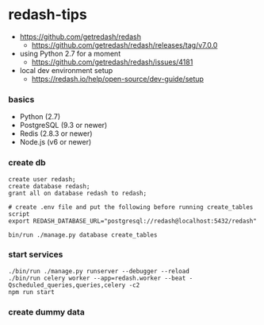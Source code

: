 # redash-tips

- https://github.com/getredash/redash
    * https://github.com/getredash/redash/releases/tag/v7.0.0
- using Python 2.7 for a moment
    * https://github.com/getredash/redash/issues/4181
- local dev environment setup
    *  https://redash.io/help/open-source/dev-guide/setup

### basics

- Python (2.7)
- PostgreSQL (9.3 or newer)
- Redis (2.8.3 or newer) 
- Node.js (v6 or newer)

### create db

```
create user redash;
create database redash;
grant all on database redash to redash;
```

```.env
# create .env file and put the following before running create_tables script
export REDASH_DATABASE_URL="postgresql://redash@localhost:5432/redash"
```

```
bin/run ./manage.py database create_tables
```

### start services

```
./bin/run ./manage.py runserver --debugger --reload
./bin/run celery worker --app=redash.worker --beat -Qscheduled_queries,queries,celery -c2
npm run start
```

### create dummy data
